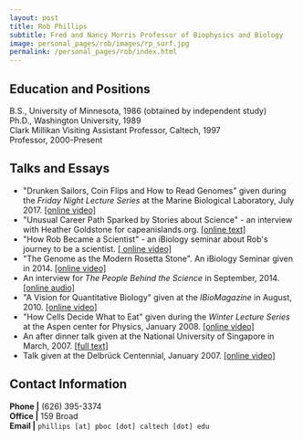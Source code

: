 ```yaml
---
layout: post
title: Rob Phillips
subtitle: Fred and Nancy Morris Professor of Biophysics and Biology
image: personal_pages/rob/images/rp_surf.jpg
permalink: /personal_pages/rob/index.html
---
```


## Education and Positions

B.S., University of Minnesota, 1986 (obtained by independent study) <br/>
Ph.D., Washington University, 1989 <br/>
Clark Millikan Visiting Assistant Professor, Caltech, 1997 <br/>
Professor, 2000-Present <br/>


## Talks and Essays

* "Drunken Sailors, Coin Flips and How to Read Genomes" given during the *Friday Night Lecture Series* at the Marine Biological Laboratory, July 2017. [\[online video\]](http://videocenter.mbl.edu/videos/video/87/)
* "Unusual Career Path Sparked by Stories about Science" - an interview with Heather Goldstone  for capeanislands.org. [\[online text\]](http://capeandislands.org/post/unusual-career-path-sparked-stories-about-science#stream/0)
* "How Rob Became a Scientist" - an iBiology seminar about Rob's journey to be a scientist. [\[ online video\]](https://www.ibiology.org/ibiomagazine/rob-phillips-lee-cudlip-rob-became-scientist.html)
* "The Genome as the Modern Rosetta Stone". An iBiology Seminar given in 2014. [\[online video\]](https://www.ibiology.org/ibiomagazine/rob-phillips-genome-modern-rosetta-stone.html)
* An interview for *The People Behind the Science* in September, 2014. [\[online audio\]](http://www.peoplebehindthescience.com/dr-rob-phillips/)
* "A Vision for Quantitative Biology" given at the *IBioMagazine* in August, 2010. [\[online video\]](http://www.rpgroup.caltech.edu/people/phillips/Phillips_iBioMag_Talk_082010.mov)
* "How Cells Decide What to Eat" given during the *Winter Lecture Series* at the Aspen center for Physics, January 2008. [\[online video\]](http://www.rpgroup.caltech.edu/people/phillips/aspen_trim.mov)
* An after dinner talk given at the National University of Singapore in March, 2007. [\[full text\]](http://www.rpgroup.caltech.edu/people/EverythingGoesInThePot.pdf)
* Talk given at the Delbrück Centennial, January 2007. [\[online video\]](http://www.rpgroup.caltech.edu/people/phillips/delbruck_trim.mov)

## Contact Information

**Phone \|** (626) 395-3374 <br/>
**Office \|** 159 Broad <br/>
**Email \|** `phillips [at] pboc [dot] caltech [dot] edu`
